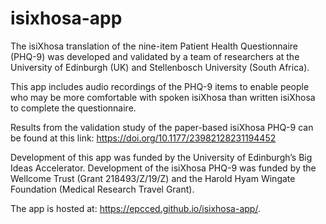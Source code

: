 # isixhosa-app

The isiXhosa translation of the nine-item Patient Health Questionnaire (PHQ-9) was developed and validated by a team of researchers at the University of Edinburgh (UK) and Stellenbosch University (South Africa).

This app includes audio recordings of the PHQ-9 items to enable people who may be more comfortable with spoken isiXhosa than written isiXhosa to complete the questionnaire.

Results from the validation study of the paper-based isiXhosa PHQ-9 can be found at this link:
https://doi.org/10.1177/23982128231194452

Development of this app was funded by the University of Edinburgh’s Big Ideas Accelerator. Development of the isiXhosa PHQ-9 was funded by the Wellcome Trust (Grant 218493/Z/19/Z) and the Harold Hyam Wingate Foundation (Medical Research Travel Grant).

The app is hosted at: https://epcced.github.io/isixhosa-app/.
